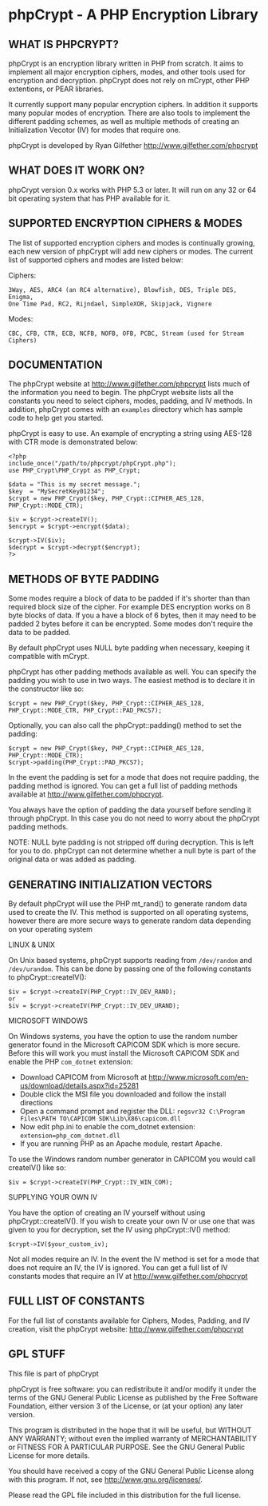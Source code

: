 phpCrypt - A PHP Encryption Library
=====================================================

WHAT IS PHPCRYPT?
-----------------

phpCrypt is an encryption library written in PHP from scratch. It aims to
implement all major encryption ciphers, modes, and other tools used for
encryption and decryption. phpCrypt does not rely on mCrypt, other PHP
extentions, or PEAR libraries.

It currently support many popular encryption ciphers. In addition it
supports many popular modes of encryption. There are also tools to implement
the different padding schemes, as well as multiple methods of creating an
Initialization Vecotor (IV) for modes that require one.

phpCrypt is developed by Ryan Gilfether <http://www.gilfether.com/phpcrypt>

WHAT DOES IT WORK ON?
---------------------

phpCrypt version 0.x works with PHP 5.3 or later. It will run on any
32 or 64 bit operating system that has PHP available for it.

SUPPORTED ENCRYPTION CIPHERS & MODES
------------------------------------

The list of supported encryption ciphers and modes is continually growing,
each new version of phpCrypt will add new ciphers or modes. The current list
of supported ciphers and modes are listed below:

Ciphers:

  	3Way, AES, ARC4 (an RC4 alternative), Blowfish, DES, Triple DES, Enigma,
	One Time Pad, RC2, Rijndael, SimpleXOR, Skipjack, Vignere

Modes:

	CBC, CFB, CTR, ECB, NCFB, NOFB, OFB, PCBC, Stream (used for Stream Ciphers)

DOCUMENTATION
-------------

The phpCrypt website at http://www.gilfether.com/phpcrypt lists much of the
information you need to begin. The phpCrypt website lists all the constants
you need to select ciphers,	modes, padding, and IV methods. In addition,
phpCrypt comes with an `examples` directory which has sample code to help get
you started.

phpCrypt is easy to use. An example of encrypting a string using AES-128
with CTR mode is demonstrated below:

	<?php
	include_once("/path/to/phpcrypt/phpCrypt.php");
	use PHP_Crypt\PHP_Crypt as PHP_Crypt;

	$data = "This is my secret message.";
	$key  = "MySecretKey01234";
	$crypt = new PHP_Crypt($key, PHP_Crypt::CIPHER_AES_128, PHP_Crypt::MODE_CTR);

	$iv = $crypt->createIV();
	$encrypt = $crypt->encrypt($data);

	$crypt->IV($iv);
	$decrypt = $crypt->decrypt($encrypt);
	?>

METHODS OF BYTE PADDING
-----------------------

Some modes require a block of data to be padded if it's shorter than than
required block size of the cipher. For example DES encryption works on
8 byte blocks of data. If you a have a block of 6 bytes, then it
may need to be padded 2 bytes before it can be encrypted. Some modes don't
require the data to be padded.

By default phpCrypt uses NULL byte padding when necessary, keeping it
compatible with mCrypt.

phpCrypt has other padding methods available as well. You can specify
the padding you wish to use in two ways. The easiest method is to declare it
in the constructor like so:

	$crypt = new PHP_Crypt($key, PHP_Crypt::CIPHER_AES_128, PHP_Crypt::MODE_CTR, PHP_Crypt::PAD_PKCS7);

Optionally, you can also call the phpCrypt::padding() method to set the padding:

	$crypt = new PHP_Crypt($key, PHP_Crypt::CIPHER_AES_128, PHP_Crypt::MODE_CTR);
	$crypt->padding(PHP_Crypt::PAD_PKCS7);

In the event the padding is set for a mode that does not require padding, the
padding method is ignored. You can get a full list of padding methods available
at http://www.gilfether.com/phpcrypt.

You always have the option of padding the data yourself before sending it
through phpCrypt. In this case you do not need to worry about the phpCrypt
padding methods.

NOTE: NULL byte padding is not stripped off during decryption. This is left for
you to do. phpCrypt can not determine whether a null byte is part of the
original data or was added as padding.

GENERATING INITIALIZATION VECTORS
---------------------------------

By default phpCrypt will use the PHP mt_rand() to generate random data used
to create the IV. This method is supported on all operating systems, however
there are more secure ways to generate random data depending on your
operating system

LINUX & UNIX

On Unix based systems, phpCrypt supports reading from `/dev/random` and
`/dev/urandom`. This can be done by passing one of the following constants
to phpCrypt::createIV():

	$iv = $crypt->createIV(PHP_Crypt::IV_DEV_RAND);
	or
	$iv = $crypt->createIV(PHP_Crypt::IV_DEV_URAND);

MICROSOFT WINDOWS

On Windows systems, you have the option to use the random number generator
found in the Microsoft CAPICOM SDK which is more secure. Before this will
work you must install the Microsoft CAPICOM SDK and enable the PHP `com_dotnet`
extension:

* Download CAPICOM from Microsoft at http://www.microsoft.com/en-us/download/details.aspx?id=25281
* Double click the MSI file you downloaded and follow the install directions
* Open a command prompt and register the DLL: `regsvr32 C:\Program Files\PATH TO\CAPICOM SDK\Lib\X86\capicom.dll`
* Now edit php.ini to enable the com_dotnet extension: `extension=php_com_dotnet.dll`
* If you are running PHP as an Apache module, restart Apache.

To use the Windows random number generator in CAPICOM you would call createIV() like so:

	$iv = $crypt->createIV(PHP_Crypt::IV_WIN_COM);

SUPPLYING YOUR OWN IV

You have the option of creating an IV yourself without using phpCrypt::createIV().
If you wish to create your own IV or use one that was given to you for decryption,
set the IV using phpCrypt::IV() method:

	$crypt->IV($your_custom_iv);

Not all modes require an IV. In the event the IV method is set for a mode that
does not require an IV, the IV is ignored. You can get a full list of IV constants
modes that require an IV at http://www.gilfether.com/phpcrypt

FULL LIST OF CONSTANTS
----------------------

For the full list of constants available for Ciphers, Modes, Padding, and IV creation,
visit the phpCrypt website: http://www.gilfether.com/phpcrypt

GPL STUFF
---------

This file is part of phpCrypt

phpCrypt is free software: you can redistribute it and/or modify
it under the terms of the GNU General Public License as published by
the Free Software Foundation, either version 3 of the License, or
(at your option) any later version.

This program is distributed in the hope that it will be useful,
but WITHOUT ANY WARRANTY; without even the implied warranty of
MERCHANTABILITY or FITNESS FOR A PARTICULAR PURPOSE.  See the
GNU General Public License for more details.

You should have received a copy of the GNU General Public License
along with this program.  If not, see <http://www.gnu.org/licenses/>.

Please read the GPL file included in this distribution for the full license.
